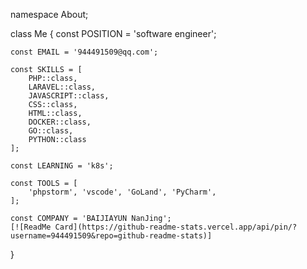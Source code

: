 namespace About;

class Me
{
    const POSITION = 'software engineer';

    const EMAIL = '944491509@qq.com';

    const SKILLS = [
        PHP::class,
        LARAVEL::class,
        JAVASCRIPT::class,
        CSS::class,
        HTML::class,
        DOCKER::class,
        GO::class,
        PYTHON::class
    ];

    const LEARNING = 'k8s';

    const TOOLS = [
        'phpstorm', 'vscode', 'GoLand', 'PyCharm', 
    ];

    const COMPANY = 'BAIJIAYUN NanJing';
    [![ReadMe Card](https://github-readme-stats.vercel.app/api/pin/?username=944491509&repo=github-readme-stats)]
}